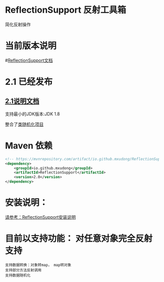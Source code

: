 # ReflectionSupport 反射工具箱
简化反射操作

# 当前版本说明
#[ReflectionSupport文档](https://apidoc.gitee.com/MXuDong/ReflectionSupport)

# 2.1 已经发布
## [2.1说明文档](mds/Instructions.md)
支持最小的JDK版本:JDK 1.8

整合了[类随机化项目](https://gitee.com/MXuDong/RandomDataForClass)
# Maven 依赖

```xml
<!-- https://mvnrepository.com/artifact/io.github.mxudong/ReflectionSupport -->
<dependency>
    <groupId>io.github.mxudong</groupId>
    <artifactId>ReflectionSupport</artifactId>
    <version>2.0</version>
</dependency>

```

# 安装说明：
[请参考：ReflectionSupport安装说明](mds/Install.md)

# 目前以支持功能： 对任意对象完全反射支持
    
    支持数据转换：对象转map， map转对象 
    支持部分方法反射调用
    支持数据随机化